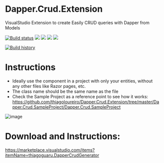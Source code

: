 # Dapper.Crud.Extension
VisualStudio Extension to create Easily CRUD queries with Dapper from Models

[![Build status](https://dev.azure.com/thiagoguaru/Dapper.Crud/_apis/build/status/Dapper.Crud-.NET%20Desktop)](https://dev.azure.com/thiagoguaru/Dapper.Crud/_build/latest?definitionId=46)
![](https://img.shields.io/appveyor/tests/thiagoloureiro/dapper-crud-extension.svg)
![](https://img.shields.io/vscode-marketplace/d/thiagoguaru.DapperCrudGenerator.svg)
![](https://img.shields.io/vscode-marketplace/r/thiagoguaru.DapperCrudGenerator.svg)
![](https://img.shields.io/vscode-marketplace/i/thiagoguaru.DapperCrudGenerator.svg)

[![Build history](https://buildstats.info/appveyor/chart/thiagoloureiro/dapper-crud-extension)](https://ci.appveyor.com/project/thiagoloureiro/dapper-crud-extension/history)

# Instructions
- Ideally use the component in a project with only your entities, without any other files like Razor pages, etc.
- The class name should be the same name as the file
- Check the Sample Project as a reference point to see how it works:
https://github.com/thiagoloureiro/Dapper.Crud.Extension/tree/master/Dapper.Crud.SampleProject/Dapper.Crud.SampleProject

![image](https://user-images.githubusercontent.com/29433794/236623207-d244f571-e82c-49ff-beff-10681287c243.png)


# Download and Instructions:
https://marketplace.visualstudio.com/items?itemName=thiagoguaru.DapperCrudGenerator
